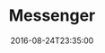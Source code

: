 ---
date: '2016-08-24T23:35:00'
talk_date: '2011-03-01T00:00:00'
talk_speakers:
  speaker1:
    name: Hartmut Waschik
title: Messenger
---